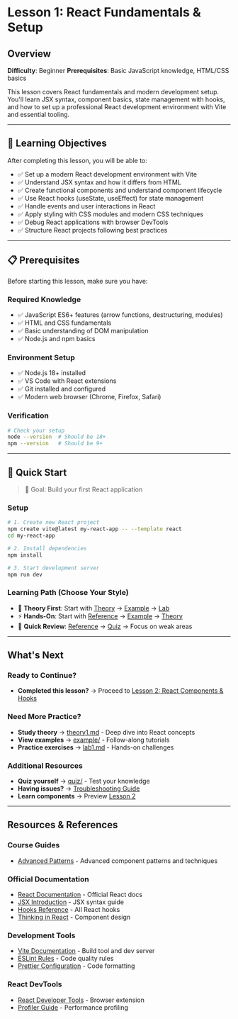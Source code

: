 # Lesson 1: React Fundamentals & Setup

## Overview

**Difficulty**: Beginner
**Prerequisites**: Basic JavaScript knowledge, HTML/CSS basics

This lesson covers React fundamentals and modern development setup. You'll learn JSX syntax, component basics, state management with hooks, and how to set up a professional React development environment with Vite and essential tooling.

---

## 🎯 Learning Objectives

After completing this lesson, you will be able to:

- ✅ Set up a modern React development environment with Vite
- ✅ Understand JSX syntax and how it differs from HTML
- ✅ Create functional components and understand component lifecycle
- ✅ Use React hooks (useState, useEffect) for state management
- ✅ Handle events and user interactions in React
- ✅ Apply styling with CSS modules and modern CSS techniques
- ✅ Debug React applications with browser DevTools
- ✅ Structure React projects following best practices

---

## 📋 Prerequisites

Before starting this lesson, make sure you have:

### Required Knowledge
- ✅ JavaScript ES6+ features (arrow functions, destructuring, modules)
- ✅ HTML and CSS fundamentals
- ✅ Basic understanding of DOM manipulation
- ✅ Node.js and npm basics

### Environment Setup
- ✅ Node.js 18+ installed
- ✅ VS Code with React extensions
- ✅ Git installed and configured
- ✅ Modern web browser (Chrome, Firefox, Safari)

### Verification
```bash
# Check your setup
node --version  # Should be 18+
npm --version   # Should be 9+
```

---

## 🚀 Quick Start

> 🎯 Goal: Build your first React application

### Setup
```bash
# 1. Create new React project
npm create vite@latest my-react-app -- --template react
cd my-react-app

# 2. Install dependencies
npm install

# 3. Start development server
npm run dev
```

### Learning Path (Choose Your Style)
- 📖 **Theory First**: Start with [Theory](./theory/theory1.md) → [Example](./example/) → [Lab](./lab/lab1.md)
- ⚡ **Hands-On**: Start with [Reference](./reference/) → [Example](./example/) → [Theory](./theory/theory1.md)
- 🎯 **Quick Review**: [Reference](./reference/) → [Quiz](./quiz/quiz1.html) → Focus on weak areas

---

## What's Next

### Ready to Continue?
- **Completed this lesson?** → Proceed to [Lesson 2: React Components & Hooks](../lesson2-component-hook/)

### Need More Practice?
- **Study theory** → [theory1.md](./theory/theory1.md) - Deep dive into React concepts
- **View examples** → [example/](./example/) - Follow-along tutorials
- **Practice exercises** → [lab1.md](./lab/lab1.md) - Hands-on challenges

### Additional Resources
- **Quiz yourself** → [quiz/](./quiz/) - Test your knowledge
- **Having issues?** → [Troubleshooting Guide](../extras/troubleshooting_guide.md)
- **Learn components** → Preview [Lesson 2](../lesson2-component-hook/)

---

## Resources & References

### Course Guides
- [Advanced Patterns](../extras/advanced_patterns.md) - Advanced component patterns and techniques

### Official Documentation
- [React Documentation](https://react.dev/) - Official React docs
- [JSX Introduction](https://react.dev/learn/writing-markup-with-jsx) - JSX syntax guide
- [Hooks Reference](https://react.dev/reference/react) - All React hooks
- [Thinking in React](https://react.dev/learn/thinking-in-react) - Component design

### Development Tools
- [Vite Documentation](https://vitejs.dev/) - Build tool and dev server
- [ESLint Rules](https://eslint.org/docs/rules/) - Code quality rules
- [Prettier Configuration](https://prettier.io/docs/en/configuration.html) - Code formatting

### React DevTools
- [React Developer Tools](https://react.dev/learn/react-developer-tools) - Browser extension
- [Profiler Guide](https://react.dev/learn/react-developer-tools#profiler) - Performance profiling